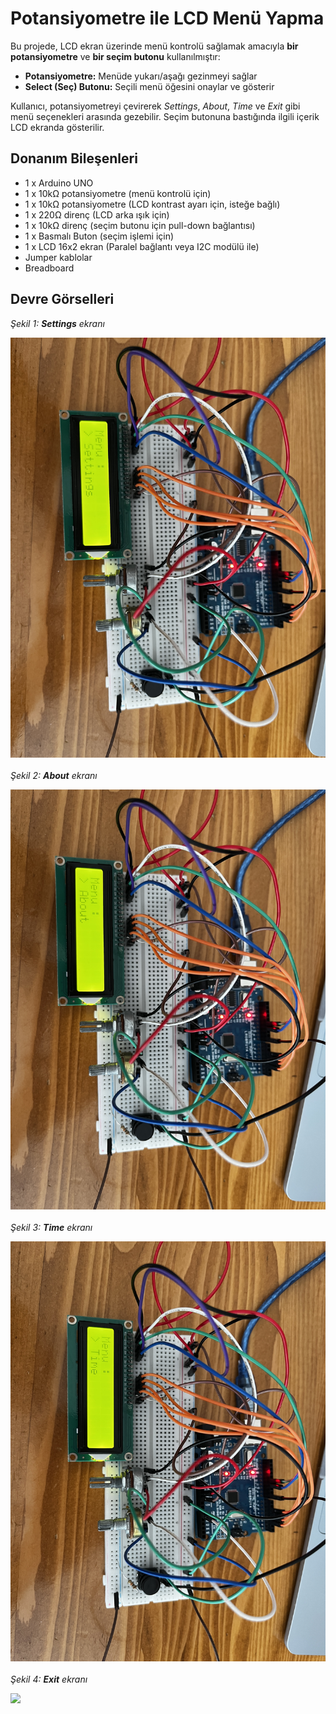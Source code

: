 <h1>Potansiyometre ile LCD Menü Yapma</h1>

<p>
  Bu projede, LCD ekran üzerinde menü kontrolü sağlamak amacıyla <strong>bir potansiyometre</strong> ve <strong>bir seçim butonu</strong> kullanılmıştır:
</p>
<ul>
  <li><strong>Potansiyometre:</strong> Menüde yukarı/aşağı gezinmeyi sağlar</li>
  <li><strong>Select (Seç) Butonu:</strong> Seçili menü öğesini onaylar ve gösterir</li>
</ul>

<p>
  Kullanıcı, potansiyometreyi çevirerek <em>Settings</em>, <em>About</em>, <em>Time</em> ve <em>Exit</em> gibi menü seçenekleri arasında gezebilir. Seçim butonuna bastığında ilgili içerik LCD ekranda gösterilir.
</p>

<h2>Donanım Bileşenleri</h2>
<ul>
  <li>1 x Arduino UNO</li>
  <li>1 x 10kΩ potansiyometre (menü kontrolü için)</li>
  <li>1 x 10kΩ potansiyometre (LCD kontrast ayarı için, isteğe bağlı)</li>
  <li>1 x 220Ω direnç (LCD arka ışık için)</li>
  <li>1 x 10kΩ direnç (seçim butonu için pull-down bağlantısı)</li>
  <li>1 x Basmalı Buton (seçim işlemi için)</li>
  <li>1 x LCD 16x2 ekran (Paralel bağlantı veya I2C modülü ile)</li>
  <li>Jumper kablolar</li>
  <li>Breadboard</li>
</ul>

<h2>Devre Görselleri</h2>

<p><em>Şekil 1: <strong>Settings</strong> ekranı</em></p>
<img src="settingsPot.JPG" alt="Settings menüsü" style="max-width:100%; height:auto; display:block; margin-bottom: 20px;" />

<p><em>Şekil 2: <strong>About</strong> ekranı</em></p>
<img src="aboutPot.JPG" alt="About menüsü" style="max-width:100%; height:auto; display:block; margin-bottom: 20px;" />

<p><em>Şekil 3: <strong>Time</strong> ekranı</em></p>
<img src="timePot.JPG" alt="Time menüsü" style="max-width:100%; height:auto; display:block; margin-bottom: 20px;" />

<p><em>Şekil 4: <strong>Exit</strong> ekranı</em></p>
<img src="exitPot.JPG alt="Exit menüsü" style="max-width:100%; height:auto;" />
